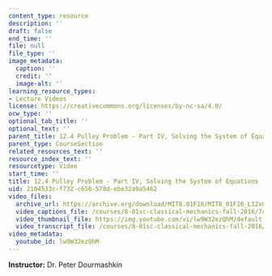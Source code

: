 ```yaml
---
content_type: resource
description: ''
draft: false
end_time: ''
file: null
file_type: ''
image_metadata:
  caption: ''
  credit: ''
  image-alt: ''
learning_resource_types:
- Lecture Videos
license: https://creativecommons.org/licenses/by-nc-sa/4.0/
ocw_type: ''
optional_tab_title: ''
optional_text: ''
parent_title: 12.4 Pulley Problem - Part IV, Solving the System of Equations
parent_type: CourseSection
related_resources_text: ''
resource_index_text: ''
resourcetype: Video
start_time: ''
title: 12.4 Pulley Problem - Part IV, Solving the System of Equations
uid: 2104533c-f732-c656-578d-ebe32a9a5462
video_files:
  archive_url: https://archive.org/download/MIT8.01F16/MIT8_01F16_L12v04_360p.mp4
  video_captions_file: /courses/8-01sc-classical-mechanics-fall-2016/7c5c9b02b0fc54848cd1cef914d542b9_lw9W32ezQhM.vtt
  video_thumbnail_file: https://img.youtube.com/vi/lw9W32ezQhM/default.jpg
  video_transcript_file: /courses/8-01sc-classical-mechanics-fall-2016/2da40e804b66611cac1c8a1750089b5f_lw9W32ezQhM.pdf
video_metadata:
  youtube_id: lw9W32ezQhM
---
```

**Instructor:** Dr. Peter Dourmashkin
